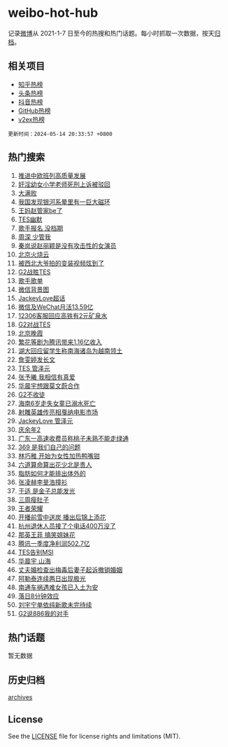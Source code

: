 # weibo-hot-hub

记录[微博](https://www.weibo.com)从 2021-1-7 日至今的热搜和热门话题。每小时抓取一次数据，按天[归档](archives)。

## 相关项目

- [知乎热榜](https://github.com/snaildev/zhihu-hot-hub)
- [头条热榜](https://github.com/snaildev/toutiao-hot-hub)
- [抖音热榜](https://github.com/snaildev/douyin-hot-hub)
- [GitHub热榜](https://github.com/snaildev/github-hot-hub)
- [v2ex热榜](https://github.com/snaildev/v2ex-hot-hub)


`更新时间：2024-05-14 20:33:57 +0800`

## 热门搜索

1. [推进中欧班列高质量发展](https://m.weibo.cn/search?containerid=100103type%3D1%26t%3D10%26q%3D%23%E6%8E%A8%E8%BF%9B%E4%B8%AD%E6%AC%A7%E7%8F%AD%E5%88%97%E9%AB%98%E8%B4%A8%E9%87%8F%E5%8F%91%E5%B1%95%23&stream_entry_id=51&isnewpage=1&extparam=seat%3D1%26stream_entry_id%3D51%26c_type%3D51%26dgr%3D0%26pos%3D0%26cate%3D10103%26q%3D%2523%25E6%258E%25A8%25E8%25BF%259B%25E4%25B8%25AD%25E6%25AC%25A7%25E7%258F%25AD%25E5%2588%2597%25E9%25AB%2598%25E8%25B4%25A8%25E9%2587%258F%25E5%258F%2591%25E5%25B1%2595%2523%26filter_type%3Drealtimehot%26display_time%3D1715690036%26pre_seqid%3D171569003665207048109)
1. [奸淫幼女小学老师死刑上诉被驳回](https://m.weibo.cn/search?containerid=100103type%3D1%26t%3D10%26q%3D%23%E5%A5%B8%E6%B7%AB%E5%B9%BC%E5%A5%B3%E5%B0%8F%E5%AD%A6%E8%80%81%E5%B8%88%E6%AD%BB%E5%88%91%E4%B8%8A%E8%AF%89%E8%A2%AB%E9%A9%B3%E5%9B%9E%23&stream_entry_id=31&isnewpage=1&extparam=seat%3D1%26stream_entry_id%3D31%26lcate%3D5001%26realpos%3D1%26filter_type%3Drealtimehot%26band_rank%3D1%26c_type%3D31%26dgr%3D0%26pos%3D0%26cate%3D5001%26flag%3D16%26q%3D%2523%25E5%25A5%25B8%25E6%25B7%25AB%25E5%25B9%25BC%25E5%25A5%25B3%25E5%25B0%258F%25E5%25AD%25A6%25E8%2580%2581%25E5%25B8%2588%25E6%25AD%25BB%25E5%2588%2591%25E4%25B8%258A%25E8%25AF%2589%25E8%25A2%25AB%25E9%25A9%25B3%25E5%259B%259E%2523%26display_time%3D1715690036%26pre_seqid%3D171569003665207048109)
1. [大满败](https://m.weibo.cn/search?containerid=100103type%3D1%26t%3D10%26q%3D%E5%A4%A7%E6%BB%A1%E8%B4%A5&stream_entry_id=31&isnewpage=1&extparam=seat%3D1%26stream_entry_id%3D31%26lcate%3D5001%26realpos%3D2%26filter_type%3Drealtimehot%26band_rank%3D2%26c_type%3D31%26dgr%3D0%26pos%3D1%26cate%3D5001%26flag%3D1%26q%3D%25E5%25A4%25A7%25E6%25BB%25A1%25E8%25B4%25A5%26display_time%3D1715690036%26pre_seqid%3D171569003665207048109)
1. [我国发现银河系晕里有一巨大磁环](https://m.weibo.cn/search?containerid=100103type%3D1%26t%3D10%26q%3D%23%E6%88%91%E5%9B%BD%E5%8F%91%E7%8E%B0%E9%93%B6%E6%B2%B3%E7%B3%BB%E6%99%95%E9%87%8C%E6%9C%89%E4%B8%80%E5%B7%A8%E5%A4%A7%E7%A3%81%E7%8E%AF%23&stream_entry_id=31&isnewpage=1&extparam=seat%3D1%26stream_entry_id%3D31%26lcate%3D5001%26realpos%3D3%26filter_type%3Drealtimehot%26band_rank%3D3%26c_type%3D31%26dgr%3D0%26pos%3D2%26cate%3D5001%26flag%3D0%26q%3D%2523%25E6%2588%2591%25E5%259B%25BD%25E5%258F%2591%25E7%258E%25B0%25E9%2593%25B6%25E6%25B2%25B3%25E7%25B3%25BB%25E6%2599%2595%25E9%2587%258C%25E6%259C%2589%25E4%25B8%2580%25E5%25B7%25A8%25E5%25A4%25A7%25E7%25A3%2581%25E7%258E%25AF%2523%26display_time%3D1715690036%26pre_seqid%3D171569003665207048109)
1. [王妈赵管家be了](https://m.weibo.cn/search?containerid=100103type%3D1%26t%3D10%26q%3D%E7%8E%8B%E5%A6%88%E8%B5%B5%E7%AE%A1%E5%AE%B6be%E4%BA%86&stream_entry_id=31&isnewpage=1&extparam=seat%3D1%26stream_entry_id%3D31%26lcate%3D5001%26realpos%3D4%26filter_type%3Drealtimehot%26band_rank%3D4%26c_type%3D31%26dgr%3D0%26pos%3D3%26cate%3D5001%26flag%3D2%26q%3D%25E7%258E%258B%25E5%25A6%2588%25E8%25B5%25B5%25E7%25AE%25A1%25E5%25AE%25B6be%25E4%25BA%2586%26display_time%3D1715690036%26pre_seqid%3D171569003665207048109)
1. [TES幽默](https://m.weibo.cn/search?containerid=100103type%3D1%26t%3D10%26q%3D%23TES%E5%B9%BD%E9%BB%98%23&stream_entry_id=31&isnewpage=1&extparam=seat%3D1%26stream_entry_id%3D31%26lcate%3D5001%26realpos%3D5%26filter_type%3Drealtimehot%26band_rank%3D5%26c_type%3D31%26dgr%3D0%26pos%3D4%26cate%3D5001%26flag%3D0%26q%3D%2523TES%25E5%25B9%25BD%25E9%25BB%2598%2523%26display_time%3D1715690036%26pre_seqid%3D171569003665207048109)
1. [歌手报名 没档期](https://m.weibo.cn/search?containerid=100103type%3D1%26t%3D10%26q%3D%E6%AD%8C%E6%89%8B%E6%8A%A5%E5%90%8D+%E6%B2%A1%E6%A1%A3%E6%9C%9F&stream_entry_id=31&isnewpage=1&extparam=seat%3D1%26stream_entry_id%3D31%26lcate%3D5001%26realpos%3D6%26filter_type%3Drealtimehot%26band_rank%3D6%26c_type%3D31%26dgr%3D0%26pos%3D5%26cate%3D5001%26flag%3D2%26q%3D%25E6%25AD%258C%25E6%2589%258B%25E6%258A%25A5%25E5%2590%258D%2520%25E6%25B2%25A1%25E6%25A1%25A3%25E6%259C%259F%26display_time%3D1715690036%26pre_seqid%3D171569003665207048109)
1. [周深 少管我](https://m.weibo.cn/search?containerid=100103type%3D1%26t%3D10%26q%3D%E5%91%A8%E6%B7%B1+%E5%B0%91%E7%AE%A1%E6%88%91&stream_entry_id=31&isnewpage=1&extparam=seat%3D1%26stream_entry_id%3D31%26lcate%3D5001%26realpos%3D7%26filter_type%3Drealtimehot%26band_rank%3D7%26c_type%3D31%26dgr%3D0%26pos%3D6%26cate%3D5001%26flag%3D16%26q%3D%25E5%2591%25A8%25E6%25B7%25B1%2520%25E5%25B0%2591%25E7%25AE%25A1%25E6%2588%2591%26display_time%3D1715690036%26pre_seqid%3D171569003665207048109)
1. [秦岚说赵丽颖是没有攻击性的女演员](https://m.weibo.cn/search?containerid=100103type%3D1%26t%3D10%26q%3D%23%E7%A7%A6%E5%B2%9A%E8%AF%B4%E8%B5%B5%E4%B8%BD%E9%A2%96%E6%98%AF%E6%B2%A1%E6%9C%89%E6%94%BB%E5%87%BB%E6%80%A7%E7%9A%84%E5%A5%B3%E6%BC%94%E5%91%98%23&stream_entry_id=31&isnewpage=1&extparam=seat%3D1%26stream_entry_id%3D31%26lcate%3D5001%26realpos%3D8%26filter_type%3Drealtimehot%26band_rank%3D8%26c_type%3D31%26dgr%3D0%26pos%3D7%26cate%3D5001%26flag%3D2%26q%3D%2523%25E7%25A7%25A6%25E5%25B2%259A%25E8%25AF%25B4%25E8%25B5%25B5%25E4%25B8%25BD%25E9%25A2%2596%25E6%2598%25AF%25E6%25B2%25A1%25E6%259C%2589%25E6%2594%25BB%25E5%2587%25BB%25E6%2580%25A7%25E7%259A%2584%25E5%25A5%25B3%25E6%25BC%2594%25E5%2591%2598%2523%26display_time%3D1715690036%26pre_seqid%3D171569003665207048109)
1. [北京火烧云](https://m.weibo.cn/search?containerid=100103type%3D1%26t%3D10%26q%3D%E5%8C%97%E4%BA%AC%E7%81%AB%E7%83%A7%E4%BA%91&stream_entry_id=31&isnewpage=1&extparam=seat%3D1%26stream_entry_id%3D31%26lcate%3D5001%26realpos%3D9%26filter_type%3Drealtimehot%26band_rank%3D9%26c_type%3D31%26dgr%3D0%26pos%3D8%26cate%3D5001%26flag%3D1%26q%3D%25E5%258C%2597%25E4%25BA%25AC%25E7%2581%25AB%25E7%2583%25A7%25E4%25BA%2591%26display_time%3D1715690036%26pre_seqid%3D171569003665207048109)
1. [被西北大爷拍的变装视频炫到了](https://m.weibo.cn/search?containerid=100103type%3D1%26t%3D10%26q%3D%23%E8%A2%AB%E8%A5%BF%E5%8C%97%E5%A4%A7%E7%88%B7%E6%8B%8D%E7%9A%84%E5%8F%98%E8%A3%85%E8%A7%86%E9%A2%91%E7%82%AB%E5%88%B0%E4%BA%86%23&stream_entry_id=31&isnewpage=1&extparam=seat%3D1%26stream_entry_id%3D31%26lcate%3D5001%26realpos%3D10%26filter_type%3Drealtimehot%26band_rank%3D10%26c_type%3D31%26dgr%3D0%26pos%3D9%26cate%3D5001%26flag%3D32768%26q%3D%2523%25E8%25A2%25AB%25E8%25A5%25BF%25E5%258C%2597%25E5%25A4%25A7%25E7%2588%25B7%25E6%258B%258D%25E7%259A%2584%25E5%258F%2598%25E8%25A3%2585%25E8%25A7%2586%25E9%25A2%2591%25E7%2582%25AB%25E5%2588%25B0%25E4%25BA%2586%2523%26display_time%3D1715690036%26pre_seqid%3D171569003665207048109)
1. [G2战胜TES](https://m.weibo.cn/search?containerid=100103type%3D1%26t%3D10%26q%3D%23G2%E6%88%98%E8%83%9CTES%23&stream_entry_id=31&isnewpage=1&extparam=seat%3D1%26stream_entry_id%3D31%26lcate%3D5001%26realpos%3D11%26filter_type%3Drealtimehot%26band_rank%3D11%26c_type%3D31%26dgr%3D0%26pos%3D10%26cate%3D5001%26flag%3D1%26q%3D%2523G2%25E6%2588%2598%25E8%2583%259CTES%2523%26display_time%3D1715690036%26pre_seqid%3D171569003665207048109)
1. [歌手歌单](https://m.weibo.cn/search?containerid=100103type%3D1%26t%3D10%26q%3D%E6%AD%8C%E6%89%8B%E6%AD%8C%E5%8D%95&stream_entry_id=31&isnewpage=1&extparam=seat%3D1%26stream_entry_id%3D31%26lcate%3D5001%26realpos%3D12%26filter_type%3Drealtimehot%26band_rank%3D12%26c_type%3D31%26dgr%3D0%26pos%3D11%26cate%3D5001%26flag%3D0%26q%3D%25E6%25AD%258C%25E6%2589%258B%25E6%25AD%258C%25E5%258D%2595%26display_time%3D1715690036%26pre_seqid%3D171569003665207048109)
1. [微信背景图](https://m.weibo.cn/search?containerid=100103type%3D1%26t%3D10%26q%3D%E5%BE%AE%E4%BF%A1%E8%83%8C%E6%99%AF%E5%9B%BE&stream_entry_id=31&isnewpage=1&extparam=seat%3D1%26stream_entry_id%3D31%26lcate%3D5001%26realpos%3D13%26filter_type%3Drealtimehot%26band_rank%3D13%26c_type%3D31%26dgr%3D0%26pos%3D12%26cate%3D5001%26flag%3D2%26q%3D%25E5%25BE%25AE%25E4%25BF%25A1%25E8%2583%258C%25E6%2599%25AF%25E5%259B%25BE%26display_time%3D1715690036%26pre_seqid%3D171569003665207048109)
1. [JackeyLove超话](https://m.weibo.cn/search?containerid=100103type%3D1%26t%3D10%26q%3DJackeyLove%E8%B6%85%E8%AF%9D&stream_entry_id=31&isnewpage=1&extparam=seat%3D1%26stream_entry_id%3D31%26lcate%3D5001%26realpos%3D14%26filter_type%3Drealtimehot%26band_rank%3D14%26c_type%3D31%26dgr%3D0%26pos%3D13%26cate%3D5001%26flag%3D1%26q%3DJackeyLove%25E8%25B6%2585%25E8%25AF%259D%26display_time%3D1715690036%26pre_seqid%3D171569003665207048109)
1. [微信及WeChat月活13.59亿](https://m.weibo.cn/search?containerid=100103type%3D1%26t%3D10%26q%3D%23%E5%BE%AE%E4%BF%A1%E5%8F%8AWeChat%E6%9C%88%E6%B4%BB13.59%E4%BA%BF%23&stream_entry_id=31&isnewpage=1&extparam=seat%3D1%26stream_entry_id%3D31%26lcate%3D5001%26realpos%3D15%26filter_type%3Drealtimehot%26band_rank%3D15%26c_type%3D31%26dgr%3D0%26pos%3D14%26cate%3D5001%26flag%3D0%26q%3D%2523%25E5%25BE%25AE%25E4%25BF%25A1%25E5%258F%258AWeChat%25E6%259C%2588%25E6%25B4%25BB13.59%25E4%25BA%25BF%2523%26display_time%3D1715690036%26pre_seqid%3D171569003665207048109)
1. [12306客服回应高铁有2元矿泉水](https://m.weibo.cn/search?containerid=100103type%3D1%26t%3D10%26q%3D%2312306%E5%AE%A2%E6%9C%8D%E5%9B%9E%E5%BA%94%E9%AB%98%E9%93%81%E6%9C%892%E5%85%83%E7%9F%BF%E6%B3%89%E6%B0%B4%23&stream_entry_id=31&isnewpage=1&extparam=seat%3D1%26stream_entry_id%3D31%26lcate%3D5001%26realpos%3D16%26filter_type%3Drealtimehot%26band_rank%3D16%26c_type%3D31%26dgr%3D0%26pos%3D15%26cate%3D5001%26flag%3D0%26q%3D%252312306%25E5%25AE%25A2%25E6%259C%258D%25E5%259B%259E%25E5%25BA%2594%25E9%25AB%2598%25E9%2593%2581%25E6%259C%25892%25E5%2585%2583%25E7%259F%25BF%25E6%25B3%2589%25E6%25B0%25B4%2523%26display_time%3D1715690036%26pre_seqid%3D171569003665207048109)
1. [G2对战TES](https://m.weibo.cn/search?containerid=100103type%3D1%26t%3D10%26q%3D%23G2%E5%AF%B9%E6%88%98TES%23&stream_entry_id=31&isnewpage=1&extparam=seat%3D1%26stream_entry_id%3D31%26lcate%3D5001%26realpos%3D17%26filter_type%3Drealtimehot%26band_rank%3D17%26c_type%3D31%26dgr%3D0%26pos%3D16%26cate%3D5001%26flag%3D0%26q%3D%2523G2%25E5%25AF%25B9%25E6%2588%2598TES%2523%26display_time%3D1715690036%26pre_seqid%3D171569003665207048109)
1. [北京晚霞](https://m.weibo.cn/search?containerid=100103type%3D1%26t%3D10%26q%3D%E5%8C%97%E4%BA%AC%E6%99%9A%E9%9C%9E&stream_entry_id=31&isnewpage=1&extparam=seat%3D1%26stream_entry_id%3D31%26lcate%3D5001%26realpos%3D18%26filter_type%3Drealtimehot%26band_rank%3D18%26c_type%3D31%26dgr%3D0%26pos%3D17%26cate%3D5001%26flag%3D1%26q%3D%25E5%258C%2597%25E4%25BA%25AC%25E6%2599%259A%25E9%259C%259E%26display_time%3D1715690036%26pre_seqid%3D171569003665207048109)
1. [繁花等剧为腾讯带来1.16亿收入](https://m.weibo.cn/search?containerid=100103type%3D1%26t%3D10%26q%3D%23%E7%B9%81%E8%8A%B1%E7%AD%89%E5%89%A7%E4%B8%BA%E8%85%BE%E8%AE%AF%E5%B8%A6%E6%9D%A51.16%E4%BA%BF%E6%94%B6%E5%85%A5%23&stream_entry_id=31&isnewpage=1&extparam=seat%3D1%26stream_entry_id%3D31%26lcate%3D5001%26realpos%3D19%26filter_type%3Drealtimehot%26band_rank%3D19%26c_type%3D31%26dgr%3D0%26pos%3D18%26cate%3D5001%26flag%3D1%26q%3D%2523%25E7%25B9%2581%25E8%258A%25B1%25E7%25AD%2589%25E5%2589%25A7%25E4%25B8%25BA%25E8%2585%25BE%25E8%25AE%25AF%25E5%25B8%25A6%25E6%259D%25A51.16%25E4%25BA%25BF%25E6%2594%25B6%25E5%2585%25A5%2523%26display_time%3D1715690036%26pre_seqid%3D171569003665207048109)
1. [湖大回应留学生称南海诸岛为越南领土](https://m.weibo.cn/search?containerid=100103type%3D1%26t%3D10%26q%3D%23%E6%B9%96%E5%A4%A7%E5%9B%9E%E5%BA%94%E7%95%99%E5%AD%A6%E7%94%9F%E7%A7%B0%E5%8D%97%E6%B5%B7%E8%AF%B8%E5%B2%9B%E4%B8%BA%E8%B6%8A%E5%8D%97%E9%A2%86%E5%9C%9F%23&stream_entry_id=31&isnewpage=1&extparam=seat%3D1%26stream_entry_id%3D31%26lcate%3D5001%26realpos%3D20%26filter_type%3Drealtimehot%26band_rank%3D20%26c_type%3D31%26dgr%3D0%26pos%3D19%26cate%3D5001%26flag%3D1%26q%3D%2523%25E6%25B9%2596%25E5%25A4%25A7%25E5%259B%259E%25E5%25BA%2594%25E7%2595%2599%25E5%25AD%25A6%25E7%2594%259F%25E7%25A7%25B0%25E5%258D%2597%25E6%25B5%25B7%25E8%25AF%25B8%25E5%25B2%259B%25E4%25B8%25BA%25E8%25B6%258A%25E5%258D%2597%25E9%25A2%2586%25E5%259C%259F%2523%26display_time%3D1715690036%26pre_seqid%3D171569003665207048109)
1. [詹雯婷发长文](https://m.weibo.cn/search?containerid=100103type%3D1%26t%3D10%26q%3D%23%E8%A9%B9%E9%9B%AF%E5%A9%B7%E5%8F%91%E9%95%BF%E6%96%87%23&stream_entry_id=31&isnewpage=1&extparam=seat%3D1%26stream_entry_id%3D31%26lcate%3D5001%26realpos%3D21%26filter_type%3Drealtimehot%26band_rank%3D21%26c_type%3D31%26dgr%3D0%26pos%3D20%26cate%3D5001%26flag%3D2%26q%3D%2523%25E8%25A9%25B9%25E9%259B%25AF%25E5%25A9%25B7%25E5%258F%2591%25E9%2595%25BF%25E6%2596%2587%2523%26display_time%3D1715690036%26pre_seqid%3D171569003665207048109)
1. [TES 管泽元](https://m.weibo.cn/search?containerid=100103type%3D1%26t%3D10%26q%3DTES+%E7%AE%A1%E6%B3%BD%E5%85%83&stream_entry_id=31&isnewpage=1&extparam=seat%3D1%26stream_entry_id%3D31%26lcate%3D5001%26realpos%3D22%26filter_type%3Drealtimehot%26band_rank%3D22%26c_type%3D31%26dgr%3D0%26pos%3D21%26cate%3D5001%26flag%3D0%26q%3DTES%2520%25E7%25AE%25A1%25E6%25B3%25BD%25E5%2585%2583%26display_time%3D1715690036%26pre_seqid%3D171569003665207048109)
1. [张予曦 我相信有真爱](https://m.weibo.cn/search?containerid=100103type%3D1%26t%3D10%26q%3D%E5%BC%A0%E4%BA%88%E6%9B%A6+%E6%88%91%E7%9B%B8%E4%BF%A1%E6%9C%89%E7%9C%9F%E7%88%B1&stream_entry_id=31&isnewpage=1&extparam=seat%3D1%26stream_entry_id%3D31%26lcate%3D5001%26realpos%3D23%26filter_type%3Drealtimehot%26band_rank%3D23%26c_type%3D31%26dgr%3D0%26pos%3D22%26cate%3D5001%26flag%3D1%26q%3D%25E5%25BC%25A0%25E4%25BA%2588%25E6%259B%25A6%2520%25E6%2588%2591%25E7%259B%25B8%25E4%25BF%25A1%25E6%259C%2589%25E7%259C%259F%25E7%2588%25B1%26display_time%3D1715690036%26pre_seqid%3D171569003665207048109)
1. [华晨宇想跟莫文蔚合作](https://m.weibo.cn/search?containerid=100103type%3D1%26t%3D10%26q%3D%E5%8D%8E%E6%99%A8%E5%AE%87%E6%83%B3%E8%B7%9F%E8%8E%AB%E6%96%87%E8%94%9A%E5%90%88%E4%BD%9C&stream_entry_id=31&isnewpage=1&extparam=seat%3D1%26stream_entry_id%3D31%26lcate%3D5001%26realpos%3D24%26filter_type%3Drealtimehot%26band_rank%3D24%26c_type%3D31%26dgr%3D0%26pos%3D23%26cate%3D5001%26flag%3D1%26q%3D%25E5%258D%258E%25E6%2599%25A8%25E5%25AE%2587%25E6%2583%25B3%25E8%25B7%259F%25E8%258E%25AB%25E6%2596%2587%25E8%2594%259A%25E5%2590%2588%25E4%25BD%259C%26display_time%3D1715690036%26pre_seqid%3D171569003665207048109)
1. [G2不收徒](https://m.weibo.cn/search?containerid=100103type%3D1%26t%3D10%26q%3D%23G2%E4%B8%8D%E6%94%B6%E5%BE%92%23&stream_entry_id=31&isnewpage=1&extparam=seat%3D1%26stream_entry_id%3D31%26lcate%3D5001%26realpos%3D25%26filter_type%3Drealtimehot%26band_rank%3D25%26c_type%3D31%26dgr%3D0%26pos%3D24%26cate%3D5001%26flag%3D0%26q%3D%2523G2%25E4%25B8%258D%25E6%2594%25B6%25E5%25BE%2592%2523%26display_time%3D1715690036%26pre_seqid%3D171569003665207048109)
1. [海南6岁走失女童已溺水死亡](https://m.weibo.cn/search?containerid=100103type%3D1%26t%3D10%26q%3D%23%E6%B5%B7%E5%8D%976%E5%B2%81%E8%B5%B0%E5%A4%B1%E5%A5%B3%E7%AB%A5%E5%B7%B2%E6%BA%BA%E6%B0%B4%E6%AD%BB%E4%BA%A1%23&stream_entry_id=31&isnewpage=1&extparam=seat%3D1%26stream_entry_id%3D31%26lcate%3D5001%26realpos%3D26%26filter_type%3Drealtimehot%26band_rank%3D26%26c_type%3D31%26dgr%3D0%26pos%3D25%26cate%3D5001%26flag%3D0%26q%3D%2523%25E6%25B5%25B7%25E5%258D%25976%25E5%25B2%2581%25E8%25B5%25B0%25E5%25A4%25B1%25E5%25A5%25B3%25E7%25AB%25A5%25E5%25B7%25B2%25E6%25BA%25BA%25E6%25B0%25B4%25E6%25AD%25BB%25E4%25BA%25A1%2523%26display_time%3D1715690036%26pre_seqid%3D171569003665207048109)
1. [射雕英雄传亮相戛纳电影市场](https://m.weibo.cn/search?containerid=100103type%3D1%26t%3D10%26q%3D%23%E5%B0%84%E9%9B%95%E8%8B%B1%E9%9B%84%E4%BC%A0%E4%BA%AE%E7%9B%B8%E6%88%9B%E7%BA%B3%E7%94%B5%E5%BD%B1%E5%B8%82%E5%9C%BA%23&stream_entry_id=31&isnewpage=1&extparam=seat%3D1%26stream_entry_id%3D31%26lcate%3D5001%26realpos%3D27%26filter_type%3Drealtimehot%26band_rank%3D27%26c_type%3D31%26dgr%3D0%26pos%3D26%26cate%3D5001%26flag%3D1%26q%3D%2523%25E5%25B0%2584%25E9%259B%2595%25E8%258B%25B1%25E9%259B%2584%25E4%25BC%25A0%25E4%25BA%25AE%25E7%259B%25B8%25E6%2588%259B%25E7%25BA%25B3%25E7%2594%25B5%25E5%25BD%25B1%25E5%25B8%2582%25E5%259C%25BA%2523%26display_time%3D1715690036%26pre_seqid%3D171569003665207048109)
1. [JackeyLove 管泽元](https://m.weibo.cn/search?containerid=100103type%3D1%26t%3D10%26q%3DJackeyLove+%E7%AE%A1%E6%B3%BD%E5%85%83&stream_entry_id=31&isnewpage=1&extparam=seat%3D1%26stream_entry_id%3D31%26lcate%3D5001%26realpos%3D28%26filter_type%3Drealtimehot%26band_rank%3D28%26c_type%3D31%26dgr%3D0%26pos%3D27%26cate%3D5001%26flag%3D1%26q%3DJackeyLove%2520%25E7%25AE%25A1%25E6%25B3%25BD%25E5%2585%2583%26display_time%3D1715690036%26pre_seqid%3D171569003665207048109)
1. [庆余年2](https://m.weibo.cn/search?containerid=100103type%3D1%26t%3D10%26q%3D%E5%BA%86%E4%BD%99%E5%B9%B42&stream_entry_id=31&isnewpage=1&extparam=seat%3D1%26stream_entry_id%3D31%26lcate%3D5001%26realpos%3D29%26filter_type%3Drealtimehot%26band_rank%3D29%26c_type%3D31%26dgr%3D0%26pos%3D28%26cate%3D5001%26flag%3D0%26q%3D%25E5%25BA%2586%25E4%25BD%2599%25E5%25B9%25B42%26display_time%3D1715690036%26pre_seqid%3D171569003665207048109)
1. [广东一高速收费员称桃子未熟不能走绿通](https://m.weibo.cn/search?containerid=100103type%3D1%26t%3D10%26q%3D%23%E5%B9%BF%E4%B8%9C%E4%B8%80%E9%AB%98%E9%80%9F%E6%94%B6%E8%B4%B9%E5%91%98%E7%A7%B0%E6%A1%83%E5%AD%90%E6%9C%AA%E7%86%9F%E4%B8%8D%E8%83%BD%E8%B5%B0%E7%BB%BF%E9%80%9A%23&stream_entry_id=31&isnewpage=1&extparam=seat%3D1%26stream_entry_id%3D31%26lcate%3D5001%26realpos%3D30%26filter_type%3Drealtimehot%26band_rank%3D30%26c_type%3D31%26dgr%3D0%26pos%3D29%26cate%3D5001%26flag%3D0%26q%3D%2523%25E5%25B9%25BF%25E4%25B8%259C%25E4%25B8%2580%25E9%25AB%2598%25E9%2580%259F%25E6%2594%25B6%25E8%25B4%25B9%25E5%2591%2598%25E7%25A7%25B0%25E6%25A1%2583%25E5%25AD%2590%25E6%259C%25AA%25E7%2586%259F%25E4%25B8%258D%25E8%2583%25BD%25E8%25B5%25B0%25E7%25BB%25BF%25E9%2580%259A%2523%26display_time%3D1715690036%26pre_seqid%3D171569003665207048109)
1. [369 是我们自己的问题](https://m.weibo.cn/search?containerid=100103type%3D1%26t%3D10%26q%3D369+%E6%98%AF%E6%88%91%E4%BB%AC%E8%87%AA%E5%B7%B1%E7%9A%84%E9%97%AE%E9%A2%98&stream_entry_id=31&isnewpage=1&extparam=seat%3D1%26stream_entry_id%3D31%26lcate%3D5001%26realpos%3D31%26filter_type%3Drealtimehot%26band_rank%3D31%26c_type%3D31%26dgr%3D0%26pos%3D30%26cate%3D5001%26flag%3D1%26q%3D369%2520%25E6%2598%25AF%25E6%2588%2591%25E4%25BB%25AC%25E8%2587%25AA%25E5%25B7%25B1%25E7%259A%2584%25E9%2597%25AE%25E9%25A2%2598%26display_time%3D1715690036%26pre_seqid%3D171569003665207048109)
1. [林巧稚 开始为女性加热鸭嘴钳](https://m.weibo.cn/search?containerid=100103type%3D1%26t%3D10%26q%3D%E6%9E%97%E5%B7%A7%E7%A8%9A+%E5%BC%80%E5%A7%8B%E4%B8%BA%E5%A5%B3%E6%80%A7%E5%8A%A0%E7%83%AD%E9%B8%AD%E5%98%B4%E9%92%B3&stream_entry_id=31&isnewpage=1&extparam=seat%3D1%26stream_entry_id%3D31%26lcate%3D5001%26realpos%3D32%26filter_type%3Drealtimehot%26band_rank%3D32%26c_type%3D31%26dgr%3D0%26pos%3D31%26cate%3D5001%26flag%3D1%26q%3D%25E6%259E%2597%25E5%25B7%25A7%25E7%25A8%259A%2520%25E5%25BC%2580%25E5%25A7%258B%25E4%25B8%25BA%25E5%25A5%25B3%25E6%2580%25A7%25E5%258A%25A0%25E7%2583%25AD%25E9%25B8%25AD%25E5%2598%25B4%25E9%2592%25B3%26display_time%3D1715690036%26pre_seqid%3D171569003665207048109)
1. [六道算命算出花少北是贵人](https://m.weibo.cn/search?containerid=100103type%3D1%26t%3D10%26q%3D%23%E5%85%AD%E9%81%93%E7%AE%97%E5%91%BD%E7%AE%97%E5%87%BA%E8%8A%B1%E5%B0%91%E5%8C%97%E6%98%AF%E8%B4%B5%E4%BA%BA%23&stream_entry_id=31&isnewpage=1&extparam=seat%3D1%26stream_entry_id%3D31%26lcate%3D5001%26realpos%3D33%26filter_type%3Drealtimehot%26band_rank%3D33%26c_type%3D31%26dgr%3D0%26pos%3D32%26cate%3D5001%26flag%3D1%26q%3D%2523%25E5%2585%25AD%25E9%2581%2593%25E7%25AE%2597%25E5%2591%25BD%25E7%25AE%2597%25E5%2587%25BA%25E8%258A%25B1%25E5%25B0%2591%25E5%258C%2597%25E6%2598%25AF%25E8%25B4%25B5%25E4%25BA%25BA%2523%26display_time%3D1715690036%26pre_seqid%3D171569003665207048109)
1. [脂肪如何才能排出体外的](https://m.weibo.cn/search?containerid=100103type%3D1%26t%3D10%26q%3D%E8%84%82%E8%82%AA%E5%A6%82%E4%BD%95%E6%89%8D%E8%83%BD%E6%8E%92%E5%87%BA%E4%BD%93%E5%A4%96%E7%9A%84&stream_entry_id=31&isnewpage=1&extparam=seat%3D1%26stream_entry_id%3D31%26lcate%3D5001%26realpos%3D34%26filter_type%3Drealtimehot%26band_rank%3D34%26c_type%3D31%26dgr%3D0%26pos%3D33%26cate%3D5001%26flag%3D1%26q%3D%25E8%2584%2582%25E8%2582%25AA%25E5%25A6%2582%25E4%25BD%2595%25E6%2589%258D%25E8%2583%25BD%25E6%258E%2592%25E5%2587%25BA%25E4%25BD%2593%25E5%25A4%2596%25E7%259A%2584%26display_time%3D1715690036%26pre_seqid%3D171569003665207048109)
1. [张凌赫李旻浩撞衫](https://m.weibo.cn/search?containerid=100103type%3D1%26t%3D10%26q%3D%23%E5%BC%A0%E5%87%8C%E8%B5%AB%E6%9D%8E%E6%97%BB%E6%B5%A9%E6%92%9E%E8%A1%AB%23&stream_entry_id=31&isnewpage=1&extparam=seat%3D1%26stream_entry_id%3D31%26lcate%3D5001%26realpos%3D35%26filter_type%3Drealtimehot%26band_rank%3D35%26c_type%3D31%26dgr%3D0%26pos%3D34%26cate%3D5001%26flag%3D1%26q%3D%2523%25E5%25BC%25A0%25E5%2587%258C%25E8%25B5%25AB%25E6%259D%258E%25E6%2597%25BB%25E6%25B5%25A9%25E6%2592%259E%25E8%25A1%25AB%2523%26display_time%3D1715690036%26pre_seqid%3D171569003665207048109)
1. [于适 是金子总能发光](https://m.weibo.cn/search?containerid=100103type%3D1%26t%3D10%26q%3D%E4%BA%8E%E9%80%82+%E6%98%AF%E9%87%91%E5%AD%90%E6%80%BB%E8%83%BD%E5%8F%91%E5%85%89&stream_entry_id=31&isnewpage=1&extparam=seat%3D1%26stream_entry_id%3D31%26lcate%3D5001%26realpos%3D36%26filter_type%3Drealtimehot%26band_rank%3D36%26c_type%3D31%26dgr%3D0%26pos%3D35%26cate%3D5001%26flag%3D1%26q%3D%25E4%25BA%258E%25E9%2580%2582%2520%25E6%2598%25AF%25E9%2587%2591%25E5%25AD%2590%25E6%2580%25BB%25E8%2583%25BD%25E5%258F%2591%25E5%2585%2589%26display_time%3D1715690036%26pre_seqid%3D171569003665207048109)
1. [三周瘦肚子](https://m.weibo.cn/search?containerid=100103type%3D1%26t%3D10%26q%3D%E4%B8%89%E5%91%A8%E7%98%A6%E8%82%9A%E5%AD%90&stream_entry_id=31&isnewpage=1&extparam=seat%3D1%26stream_entry_id%3D31%26lcate%3D5001%26realpos%3D37%26filter_type%3Drealtimehot%26band_rank%3D37%26c_type%3D31%26dgr%3D0%26pos%3D36%26cate%3D5001%26flag%3D1%26q%3D%25E4%25B8%2589%25E5%2591%25A8%25E7%2598%25A6%25E8%2582%259A%25E5%25AD%2590%26display_time%3D1715690036%26pre_seqid%3D171569003665207048109)
1. [王者荣耀](https://m.weibo.cn/search?containerid=100103type%3D1%26t%3D10%26q%3D%E7%8E%8B%E8%80%85%E8%8D%A3%E8%80%80&stream_entry_id=31&isnewpage=1&extparam=seat%3D1%26stream_entry_id%3D31%26lcate%3D5001%26realpos%3D38%26filter_type%3Drealtimehot%26band_rank%3D38%26c_type%3D31%26dgr%3D0%26pos%3D37%26cate%3D5001%26flag%3D0%26q%3D%25E7%258E%258B%25E8%2580%2585%25E8%258D%25A3%25E8%2580%2580%26display_time%3D1715690036%26pre_seqid%3D171569003665207048109)
1. [开播前雪中送炭 播出后锦上添花](https://m.weibo.cn/search?containerid=100103type%3D1%26t%3D10%26q%3D%E5%BC%80%E6%92%AD%E5%89%8D%E9%9B%AA%E4%B8%AD%E9%80%81%E7%82%AD+%E6%92%AD%E5%87%BA%E5%90%8E%E9%94%A6%E4%B8%8A%E6%B7%BB%E8%8A%B1&stream_entry_id=31&isnewpage=1&extparam=seat%3D1%26stream_entry_id%3D31%26lcate%3D5001%26realpos%3D39%26filter_type%3Drealtimehot%26band_rank%3D39%26c_type%3D31%26dgr%3D0%26pos%3D38%26cate%3D5001%26flag%3D0%26q%3D%25E5%25BC%2580%25E6%2592%25AD%25E5%2589%258D%25E9%259B%25AA%25E4%25B8%25AD%25E9%2580%2581%25E7%2582%25AD%2520%25E6%2592%25AD%25E5%2587%25BA%25E5%2590%258E%25E9%2594%25A6%25E4%25B8%258A%25E6%25B7%25BB%25E8%258A%25B1%26display_time%3D1715690036%26pre_seqid%3D171569003665207048109)
1. [杭州退休人员接了个电话400万没了](https://m.weibo.cn/search?containerid=100103type%3D1%26t%3D10%26q%3D%23%E6%9D%AD%E5%B7%9E%E9%80%80%E4%BC%91%E4%BA%BA%E5%91%98%E6%8E%A5%E4%BA%86%E4%B8%AA%E7%94%B5%E8%AF%9D400%E4%B8%87%E6%B2%A1%E4%BA%86%23&stream_entry_id=31&isnewpage=1&extparam=seat%3D1%26stream_entry_id%3D31%26lcate%3D5001%26realpos%3D40%26filter_type%3Drealtimehot%26band_rank%3D40%26c_type%3D31%26dgr%3D0%26pos%3D39%26cate%3D5001%26flag%3D0%26q%3D%2523%25E6%259D%25AD%25E5%25B7%259E%25E9%2580%2580%25E4%25BC%2591%25E4%25BA%25BA%25E5%2591%2598%25E6%258E%25A5%25E4%25BA%2586%25E4%25B8%25AA%25E7%2594%25B5%25E8%25AF%259D400%25E4%25B8%2587%25E6%25B2%25A1%25E4%25BA%2586%2523%26display_time%3D1715690036%26pre_seqid%3D171569003665207048109)
1. [那英王菲 搞笑姐妹花](https://m.weibo.cn/search?containerid=100103type%3D1%26t%3D10%26q%3D%E9%82%A3%E8%8B%B1%E7%8E%8B%E8%8F%B2+%E6%90%9E%E7%AC%91%E5%A7%90%E5%A6%B9%E8%8A%B1&stream_entry_id=31&isnewpage=1&extparam=seat%3D1%26stream_entry_id%3D31%26lcate%3D5001%26realpos%3D41%26filter_type%3Drealtimehot%26band_rank%3D41%26c_type%3D31%26dgr%3D0%26pos%3D40%26cate%3D5001%26flag%3D1%26q%3D%25E9%2582%25A3%25E8%258B%25B1%25E7%258E%258B%25E8%258F%25B2%2520%25E6%2590%259E%25E7%25AC%2591%25E5%25A7%2590%25E5%25A6%25B9%25E8%258A%25B1%26display_time%3D1715690036%26pre_seqid%3D171569003665207048109)
1. [腾讯一季度净利润502.7亿](https://m.weibo.cn/search?containerid=100103type%3D1%26t%3D10%26q%3D%23%E8%85%BE%E8%AE%AF%E4%B8%80%E5%AD%A3%E5%BA%A6%E5%87%80%E5%88%A9%E6%B6%A6502.7%E4%BA%BF%23&stream_entry_id=31&isnewpage=1&extparam=seat%3D1%26stream_entry_id%3D31%26lcate%3D5001%26realpos%3D42%26filter_type%3Drealtimehot%26band_rank%3D42%26c_type%3D31%26dgr%3D0%26pos%3D41%26cate%3D5001%26flag%3D0%26q%3D%2523%25E8%2585%25BE%25E8%25AE%25AF%25E4%25B8%2580%25E5%25AD%25A3%25E5%25BA%25A6%25E5%2587%2580%25E5%2588%25A9%25E6%25B6%25A6502.7%25E4%25BA%25BF%2523%26display_time%3D1715690036%26pre_seqid%3D171569003665207048109)
1. [TES告别MSI](https://m.weibo.cn/search?containerid=100103type%3D1%26t%3D10%26q%3D%23TES%E5%91%8A%E5%88%ABMSI%23&stream_entry_id=31&isnewpage=1&extparam=seat%3D1%26stream_entry_id%3D31%26lcate%3D5001%26realpos%3D43%26filter_type%3Drealtimehot%26band_rank%3D43%26c_type%3D31%26dgr%3D0%26pos%3D42%26cate%3D5001%26flag%3D1%26q%3D%2523TES%25E5%2591%258A%25E5%2588%25ABMSI%2523%26display_time%3D1715690036%26pre_seqid%3D171569003665207048109)
1. [华晨宇 山海](https://m.weibo.cn/search?containerid=100103type%3D1%26t%3D10%26q%3D%E5%8D%8E%E6%99%A8%E5%AE%87+%E5%B1%B1%E6%B5%B7&stream_entry_id=31&isnewpage=1&extparam=seat%3D1%26stream_entry_id%3D31%26lcate%3D5001%26realpos%3D44%26filter_type%3Drealtimehot%26band_rank%3D44%26c_type%3D31%26dgr%3D0%26pos%3D43%26cate%3D5001%26flag%3D0%26q%3D%25E5%258D%258E%25E6%2599%25A8%25E5%25AE%2587%2520%25E5%25B1%25B1%25E6%25B5%25B7%26display_time%3D1715690036%26pre_seqid%3D171569003665207048109)
1. [丈夫婚检查出梅毒后妻子起诉撤销婚姻](https://m.weibo.cn/search?containerid=100103type%3D1%26t%3D10%26q%3D%23%E4%B8%88%E5%A4%AB%E5%A9%9A%E6%A3%80%E6%9F%A5%E5%87%BA%E6%A2%85%E6%AF%92%E5%90%8E%E5%A6%BB%E5%AD%90%E8%B5%B7%E8%AF%89%E6%92%A4%E9%94%80%E5%A9%9A%E5%A7%BB%23&stream_entry_id=31&isnewpage=1&extparam=seat%3D1%26stream_entry_id%3D31%26lcate%3D5001%26realpos%3D45%26filter_type%3Drealtimehot%26band_rank%3D45%26c_type%3D31%26dgr%3D0%26pos%3D44%26cate%3D5001%26flag%3D0%26q%3D%2523%25E4%25B8%2588%25E5%25A4%25AB%25E5%25A9%259A%25E6%25A3%2580%25E6%259F%25A5%25E5%2587%25BA%25E6%25A2%2585%25E6%25AF%2592%25E5%2590%258E%25E5%25A6%25BB%25E5%25AD%2590%25E8%25B5%25B7%25E8%25AF%2589%25E6%2592%25A4%25E9%2594%2580%25E5%25A9%259A%25E5%25A7%25BB%2523%26display_time%3D1715690036%26pre_seqid%3D171569003665207048109)
1. [阿勒泰连续两日出现极光](https://m.weibo.cn/search?containerid=100103type%3D1%26t%3D10%26q%3D%23%E9%98%BF%E5%8B%92%E6%B3%B0%E8%BF%9E%E7%BB%AD%E4%B8%A4%E6%97%A5%E5%87%BA%E7%8E%B0%E6%9E%81%E5%85%89%23&stream_entry_id=31&isnewpage=1&extparam=seat%3D1%26stream_entry_id%3D31%26lcate%3D5001%26realpos%3D46%26filter_type%3Drealtimehot%26band_rank%3D46%26c_type%3D31%26dgr%3D0%26pos%3D45%26cate%3D5001%26flag%3D1%26q%3D%2523%25E9%2598%25BF%25E5%258B%2592%25E6%25B3%25B0%25E8%25BF%259E%25E7%25BB%25AD%25E4%25B8%25A4%25E6%2597%25A5%25E5%2587%25BA%25E7%258E%25B0%25E6%259E%2581%25E5%2585%2589%2523%26display_time%3D1715690036%26pre_seqid%3D171569003665207048109)
1. [南通车祸遇难女孩已入土为安](https://m.weibo.cn/search?containerid=100103type%3D1%26t%3D10%26q%3D%23%E5%8D%97%E9%80%9A%E8%BD%A6%E7%A5%B8%E9%81%87%E9%9A%BE%E5%A5%B3%E5%AD%A9%E5%B7%B2%E5%85%A5%E5%9C%9F%E4%B8%BA%E5%AE%89%23&stream_entry_id=31&isnewpage=1&extparam=seat%3D1%26stream_entry_id%3D31%26lcate%3D5001%26realpos%3D47%26filter_type%3Drealtimehot%26band_rank%3D47%26c_type%3D31%26dgr%3D0%26pos%3D46%26cate%3D5001%26flag%3D0%26q%3D%2523%25E5%258D%2597%25E9%2580%259A%25E8%25BD%25A6%25E7%25A5%25B8%25E9%2581%2587%25E9%259A%25BE%25E5%25A5%25B3%25E5%25AD%25A9%25E5%25B7%25B2%25E5%2585%25A5%25E5%259C%259F%25E4%25B8%25BA%25E5%25AE%2589%2523%26display_time%3D1715690036%26pre_seqid%3D171569003665207048109)
1. [落日8分钟效应](https://m.weibo.cn/search?containerid=100103type%3D1%26t%3D10%26q%3D%23%E8%90%BD%E6%97%A58%E5%88%86%E9%92%9F%E6%95%88%E5%BA%94%23&stream_entry_id=31&isnewpage=1&extparam=seat%3D1%26stream_entry_id%3D31%26lcate%3D5001%26realpos%3D48%26filter_type%3Drealtimehot%26band_rank%3D48%26c_type%3D31%26dgr%3D0%26pos%3D47%26cate%3D5001%26flag%3D0%26q%3D%2523%25E8%2590%25BD%25E6%2597%25A58%25E5%2588%2586%25E9%2592%259F%25E6%2595%2588%25E5%25BA%2594%2523%26display_time%3D1715690036%26pre_seqid%3D171569003665207048109)
1. [刘宇宁单依纯新歌未完待续](https://m.weibo.cn/search?containerid=100103type%3D1%26t%3D10%26q%3D%23%E5%88%98%E5%AE%87%E5%AE%81%E5%8D%95%E4%BE%9D%E7%BA%AF%E6%96%B0%E6%AD%8C%E6%9C%AA%E5%AE%8C%E5%BE%85%E7%BB%AD%23&stream_entry_id=31&isnewpage=1&extparam=seat%3D1%26stream_entry_id%3D31%26lcate%3D5001%26realpos%3D49%26filter_type%3Drealtimehot%26band_rank%3D49%26c_type%3D31%26dgr%3D0%26pos%3D48%26cate%3D5001%26flag%3D1%26q%3D%2523%25E5%2588%2598%25E5%25AE%2587%25E5%25AE%2581%25E5%258D%2595%25E4%25BE%259D%25E7%25BA%25AF%25E6%2596%25B0%25E6%25AD%258C%25E6%259C%25AA%25E5%25AE%258C%25E5%25BE%2585%25E7%25BB%25AD%2523%26display_time%3D1715690036%26pre_seqid%3D171569003665207048109)
1. [G2说886我的对手](https://m.weibo.cn/search?containerid=100103type%3D1%26t%3D10%26q%3D%23G2%E8%AF%B4886%E6%88%91%E7%9A%84%E5%AF%B9%E6%89%8B%23&stream_entry_id=31&isnewpage=1&extparam=seat%3D1%26stream_entry_id%3D31%26lcate%3D5001%26realpos%3D50%26filter_type%3Drealtimehot%26band_rank%3D50%26c_type%3D31%26dgr%3D0%26pos%3D49%26cate%3D5001%26flag%3D1%26q%3D%2523G2%25E8%25AF%25B4886%25E6%2588%2591%25E7%259A%2584%25E5%25AF%25B9%25E6%2589%258B%2523%26display_time%3D1715690036%26pre_seqid%3D171569003665207048109)

## 热门话题

暂无数据

## 历史归档

[archives](archives)

## License

See the [LICENSE](LICENSE) file for license rights and limitations (MIT).
